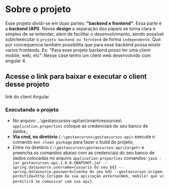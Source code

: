 # Sobre o projeto

Esse projeto dividi-se em duas partes: **"backend e frontend"**. Essa parte é a **backend (API)**. 
Nesse **design** a separação dos papeis se torna clara e simples de se entender, alem de facilitar o desenvolvimento, sendo possível 
subir/executar o `projeto backend ou forntend` de forma `independente`. Que por concequencia também possibilita que
para esse backend possa existir varios frontends. Ex: "Para esse projeto backend posso ter uma client mobile, 
web, etc". Nesse case tenho um client web desenvolvido com angular 4.

## Acesse o link para baixar e executar o client desse projeto

link do client Angular

### Executando o projeto
 * No arquivo ...\gestaocursos-api\src\main\resources\ `application.properties` coloque as credenciais do seu banco de dados.;
 * **Via cmd, no diretório** `C:\gestaocursos\gestaocursos-api>` execute o comando `mvn clean package` para fazer o build do projeto;
 * Entre no diretório `C:\gestaocursos\gestaocursos-api\target>` e preencha os comandos abaixo com as credenciais do seu banco de dados 
colocadas no arquivo `application-properties` comandos: 
`java -jar gestaocursos-api-1.0.0-SNAPSHOT.jar --spring.datasource.username={usuario do seu bd} --spring.datasource.password={senha do seu bd} --gestaocursos.origem-permitida=http:{origem da sua aplicação externa(Web, mobile) que vc permitirá se comunicar com sua api}`.
